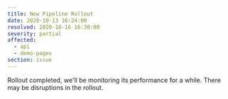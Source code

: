 ```yaml
---
title: New Pipeline Rollout
date: 2020-10-13 16:24:00
resolved: 2020-10-16 16:30:00
severity: partial
affected:
  - api
  - demo-pages
section: issue
---
```


<incident-update title="Completed" title-color="s-operational" date="2020-10-16 16:30:00">
  Rollout completed, we'll be monitoring its performance for a while.
</incident-update>

<incident-update title="Scheduled" title-color="s-partial" date="2020-10-13 16:24:00">
  There may be disruptions in the rollout.
</incident-update>
